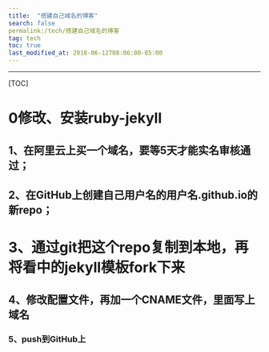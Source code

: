 ```yaml
---
title:  "搭建自己域名的博客"
search: false
permalink:/tech/搭建自己域名的博客
tag: tech
toc: true
last_modified_at: 2018-06-12T08:06:00-05:00
---
```


----

[TOC]



# 0修改、安装ruby-jekyll

## 1、在阿里云上买一个域名，要等5天才能实名审核通过；

## 2、在GitHub上创建自己用户名的用户名.github.io的新repo；

# 3、通过git把这个repo复制到本地，再将看中的jekyll模板fork下来

## 4、修改配置文件，再加一个CNAME文件，里面写上域名

### 5、push到GitHub上